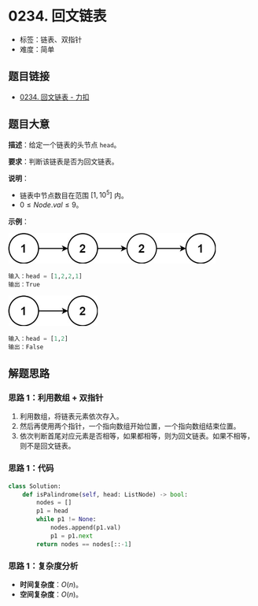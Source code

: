 # 0234. 回文链表

- 标签：链表、双指针
- 难度：简单

## 题目链接

- [0234. 回文链表 - 力扣](https://leetcode.cn/problems/palindrome-linked-list/)

## 题目大意

**描述**：给定一个链表的头节点 `head`。

**要求**：判断该链表是否为回文链表。

**说明**：

- 链表中节点数目在范围 $[1, 10^5]$ 内。
- $0 \le Node.val \le 9$。

**示例**：

![](../images/20201024023401.jpg)

```python
输入：head = [1,2,2,1]
输出：True
```

![](../images/20201024023402.jpg)

```python
输入：head = [1,2]
输出：False
```

## 解题思路

### 思路 1：利用数组 + 双指针

1. 利用数组，将链表元素依次存入。
2. 然后再使用两个指针，一个指向数组开始位置，一个指向数组结束位置。
3. 依次判断首尾对应元素是否相等，如果都相等，则为回文链表。如果不相等，则不是回文链表。

### 思路 1：代码

```python
class Solution:
    def isPalindrome(self, head: ListNode) -> bool:
        nodes = []
        p1 = head
        while p1 != None:
            nodes.append(p1.val)
            p1 = p1.next
        return nodes == nodes[::-1]
```

### 思路 1：复杂度分析

- **时间复杂度**：$O(n)$。
- **空间复杂度**：$O(n)$。

